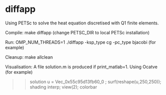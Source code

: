 # diffapp
Using PETSc to solve the heat equation discretised with Q1 finite elements.

Compile: make diffapp (change PETSC_DIR to local PETSc installation)

Run: OMP_NUM_THREADS=1 ./diffapp -ksp_type cg -pc_type bjacobi (for example)

Cleanup: make allclean

Visualisation: A file solution.m is produced if print_matlab=1. Using Ocatve (for example)

>> solution
>> u = Vec_0x55c95d13fb60_0 ;
>> surf(reshape(u,250,250)); shading interp; view(2); colorbar



